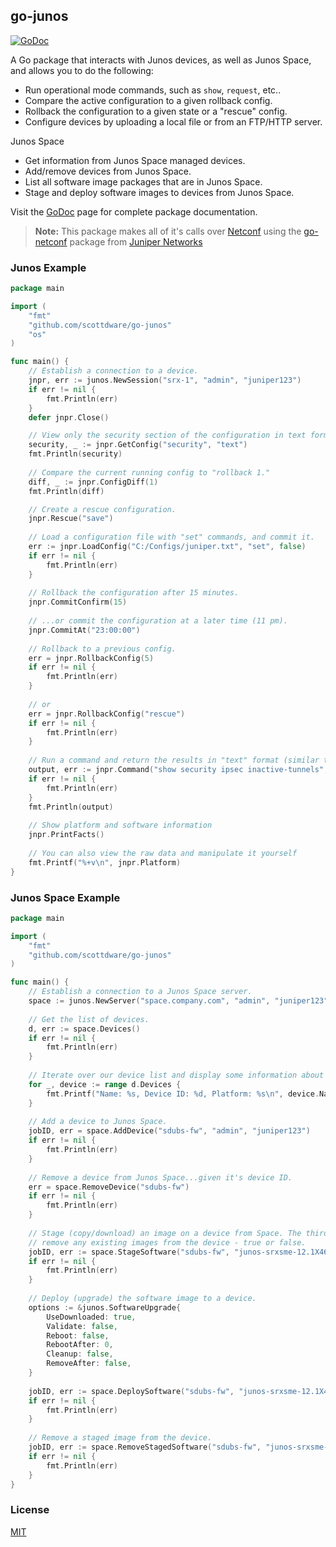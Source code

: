 ## go-junos

[![GoDoc](https://godoc.org/github.com/scottdware/go-junos?status.svg)](https://godoc.org/github.com/scottdware/go-junos)

A Go package that interacts with Junos devices, as well as Junos Space, and allows you to do the following:

* Run operational mode commands, such as `show`, `request`, etc..
* Compare the active configuration to a given rollback config.
* Rollback the configuration to a given state or a "rescue" config.
* Configure devices by uploading a local file or from an FTP/HTTP server.

Junos Space

* Get information from Junos Space managed devices.
* Add/remove devices from Junos Space.
* List all software image packages that are in Junos Space.
* Stage and deploy software images to devices from Junos Space.

Visit the [GoDoc][godoc-go-junos] page for complete package documentation.

> **Note:** This package makes all of it's calls over [Netconf][netconf-rfc] using the [go-netconf][go-netconf] package from
 [Juniper Networks][juniper]

### Junos Example
```Go
package main

import (
	"fmt"
	"github.com/scottdware/go-junos"
	"os"
)

func main() {
    // Establish a connection to a device.
	jnpr, err := junos.NewSession("srx-1", "admin", "juniper123")
    if err != nil {
        fmt.Println(err)
    }
    defer jnpr.Close()

    // View only the security section of the configuration in text format.
    security, _ := jnpr.GetConfig("security", "text")
    fmt.Println(security)
    
    // Compare the current running config to "rollback 1."
	diff, _ := jnpr.ConfigDiff(1)
	fmt.Println(diff)

    // Create a rescue configuration.
    jnpr.Rescue("save")
    
    // Load a configuration file with "set" commands, and commit it.
	err := jnpr.LoadConfig("C:/Configs/juniper.txt", "set", false)
	if err != nil {
		fmt.Println(err)
	}
    
    // Rollback the configuration after 15 minutes.
    jnpr.CommitConfirm(15)
    
    // ...or commit the configuration at a later time (11 pm).
    jnpr.CommitAt("23:00:00")
    
    // Rollback to a previous config.
    err = jnpr.RollbackConfig(5)
    if err != nil {
        fmt.Println(err)
    }
    
    // or 
    err = jnpr.RollbackConfig("rescue")
    if err != nil {
        fmt.Println(err)
    }
    
    // Run a command and return the results in "text" format (similar to CLI).
    output, err := jnpr.Command("show security ipsec inactive-tunnels", "text")
    if err != nil {
        fmt.Println(err)
    }
    fmt.Println(output)
    
    // Show platform and software information
    jnpr.PrintFacts()
    
    // You can also view the raw data and manipulate it yourself
    fmt.Printf("%+v\n", jnpr.Platform)
}
```

### Junos Space Example
```Go
package main

import (
	"fmt"
	"github.com/scottdware/go-junos"
)

func main() {
    // Establish a connection to a Junos Space server.
	space := junos.NewServer("space.company.com", "admin", "juniper123")
    
    // Get the list of devices.
    d, err := space.Devices()
    if err != nil {
        fmt.Println(err)
    }
    
    // Iterate over our device list and display some information about them.
    for _, device := range d.Devices {
        fmt.Printf("Name: %s, Device ID: %d, Platform: %s\n", device.Name, device.ID, device.Platform)
    }
    
    // Add a device to Junos Space.
    jobID, err = space.AddDevice("sdubs-fw", "admin", "juniper123")
    if err != nil {
        fmt.Println(err)
    }
    
    // Remove a device from Junos Space...given it's device ID.
    err = space.RemoveDevice("sdubs-fw")
    if err != nil {
        fmt.Println(err)
    }
    
    // Stage (copy/download) an image on a device from Space. The third parameter is whether or not to
    // remove any existing images from the device - true or false.
    jobID, err := space.StageSoftware("sdubs-fw", "junos-srxsme-12.1X46-D30.2-domestic.tgz", false)
    if err != nil {
        fmt.Println(err)
    }
    
    // Deploy (upgrade) the software image to a device.
    options := &junos.SoftwareUpgrade{
        UseDownloaded: true,
        Validate: false,
        Reboot: false,
        RebootAfter: 0,
        Cleanup: false,
        RemoveAfter: false,
    }
    
    jobID, err := space.DeploySoftware("sdubs-fw", "junos-srxsme-12.1X46-D30.2-domestic.tgz", options)
    if err != nil {
        fmt.Println(err)
    }
    
    // Remove a staged image from the device.
    jobID, err := space.RemoveStagedSoftware("sdubs-fw", "junos-srxsme-12.1X46-D30.2-domestic.tgz")
    if err != nil {
        fmt.Println(err)
    }
}
```

### License
[MIT][license]

[netconf-rfc]: https://tools.ietf.org/html/rfc6241
[go-netconf]: https://github.com/Juniper/go-netconf
[juniper]: http://www.juniper.net
[godoc-go-junos]: https://godoc.org/github.com/scottdware/go-junos
[license]: https://github.com/scottdware/go-junos/blob/master/LICENSE.txt
